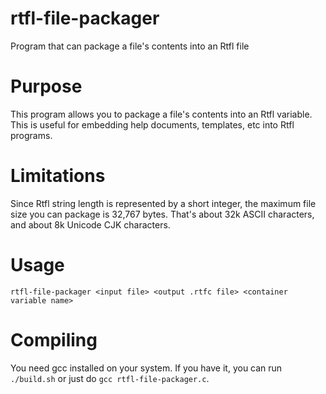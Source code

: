 # rtfl-file-packager
Program that can package a file's contents into an Rtfl file

# Purpose
This program allows you to package a file's contents into an Rtfl variable.
This is useful for embedding help documents, templates, etc into Rtfl programs.

# Limitations
Since Rtfl string length is represented by a short integer, the maximum file size you can package is 32,767 bytes. That's about 32k ASCII characters, and about 8k Unicode CJK characters.

# Usage
`rtfl-file-packager <input file> <output .rtfc file> <container variable name>`

# Compiling
You need gcc installed on your system. If you have it, you can run `./build.sh` or just do `gcc rtfl-file-packager.c`.